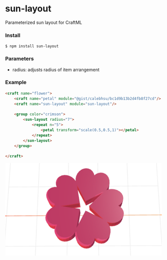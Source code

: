 # sun-layout
Parameterized sun layout for CraftML

### Install
	$ npm install sun-layout

### Parameters
- radius: adjusts radius of item arrangement

### Example
```html
<craft name="flower">
    <craft name="petal" module="@gist/calebhsu/bc1d9b13b2d4fb8f27cd"/>
    <craft name="sun-layout" module="sun-layout"/>
    
    <group color="crimson">
        <sun-layout radius="7">
            <repeat n="5">
                <petal transform="scale(0.5,0.5,1)"></petal>
            </repeat>
        </sun-layout>
    </group>
    
</craft>
```

![example](example.png)

